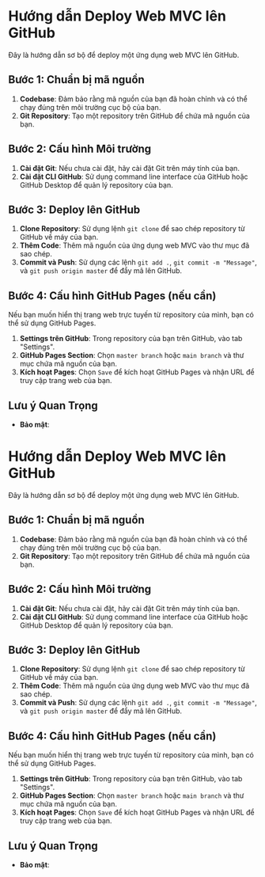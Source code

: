 # Hướng dẫn Deploy Web MVC lên GitHub

Đây là hướng dẫn sơ bộ để deploy một ứng dụng web MVC lên GitHub. 

## Bước 1: Chuẩn bị mã nguồn

1. **Codebase**: Đảm bảo rằng mã nguồn của bạn đã hoàn chỉnh và có thể chạy đúng trên môi trường cục bộ của bạn.
2. **Git Repository**: Tạo một repository trên GitHub để chứa mã nguồn của bạn.

## Bước 2: Cấu hình Môi trường

1. **Cài đặt Git**: Nếu chưa cài đặt, hãy cài đặt Git trên máy tính của bạn.
2. **Cài đặt CLI GitHub**: Sử dụng command line interface của GitHub hoặc GitHub Desktop để quản lý repository của bạn.

## Bước 3: Deploy lên GitHub

1. **Clone Repository**: Sử dụng lệnh `git clone` để sao chép repository từ GitHub về máy của bạn.
2. **Thêm Code**: Thêm mã nguồn của ứng dụng web MVC vào thư mục đã sao chép.
3. **Commit và Push**: Sử dụng các lệnh `git add .`, `git commit -m "Message"`, và `git push origin master` để đẩy mã lên GitHub.

## Bước 4: Cấu hình GitHub Pages (nếu cần)

Nếu bạn muốn hiển thị trang web trực tuyến từ repository của mình, bạn có thể sử dụng GitHub Pages.

1. **Settings trên GitHub**: Trong repository của bạn trên GitHub, vào tab "Settings".
2. **GitHub Pages Section**: Chọn `master branch` hoặc `main branch` và thư mục chứa mã nguồn của bạn.
3. **Kích hoạt Pages**: Chọn `Save` để kích hoạt GitHub Pages và nhận URL để truy cập trang web của bạn.

## Lưu ý Quan Trọng

- **Bảo mật**:
# Hướng dẫn Deploy Web MVC lên GitHub

Đây là hướng dẫn sơ bộ để deploy một ứng dụng web MVC lên GitHub. 

## Bước 1: Chuẩn bị mã nguồn

1. **Codebase**: Đảm bảo rằng mã nguồn của bạn đã hoàn chỉnh và có thể chạy đúng trên môi trường cục bộ của bạn.
2. **Git Repository**: Tạo một repository trên GitHub để chứa mã nguồn của bạn.

## Bước 2: Cấu hình Môi trường

1. **Cài đặt Git**: Nếu chưa cài đặt, hãy cài đặt Git trên máy tính của bạn.
2. **Cài đặt CLI GitHub**: Sử dụng command line interface của GitHub hoặc GitHub Desktop để quản lý repository của bạn.

## Bước 3: Deploy lên GitHub

1. **Clone Repository**: Sử dụng lệnh `git clone` để sao chép repository từ GitHub về máy của bạn.
2. **Thêm Code**: Thêm mã nguồn của ứng dụng web MVC vào thư mục đã sao chép.
3. **Commit và Push**: Sử dụng các lệnh `git add .`, `git commit -m "Message"`, và `git push origin master` để đẩy mã lên GitHub.

## Bước 4: Cấu hình GitHub Pages (nếu cần)

Nếu bạn muốn hiển thị trang web trực tuyến từ repository của mình, bạn có thể sử dụng GitHub Pages.

1. **Settings trên GitHub**: Trong repository của bạn trên GitHub, vào tab "Settings".
2. **GitHub Pages Section**: Chọn `master branch` hoặc `main branch` và thư mục chứa mã nguồn của bạn.
3. **Kích hoạt Pages**: Chọn `Save` để kích hoạt GitHub Pages và nhận URL để truy cập trang web của bạn.

## Lưu ý Quan Trọng

- **Bảo mật**:
